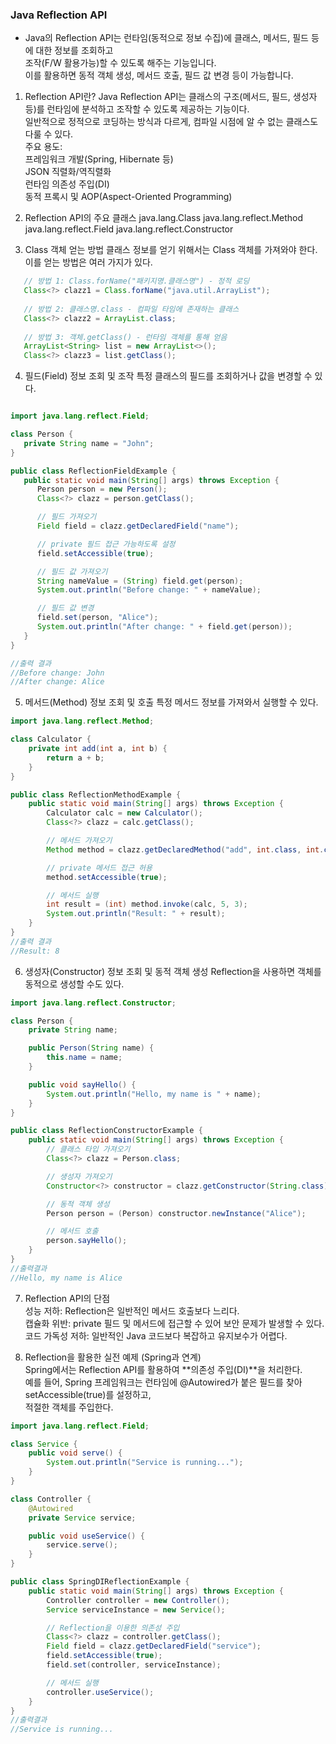 ### Java Reflection API
- Java의 Reflection API는 런타임(동적으로 정보 수집)에 클래스, 메서드, 필드 등에 대한 정보를 조회하고    
  조작(F/W 활용가능)할 수 있도록 해주는 기능입니다.    
  이를 활용하면 동적 객체 생성, 메서드 호출, 필드 값 변경 등이 가능합니다.

1. Reflection API란?
   Java Reflection API는 클래스의 구조(메서드, 필드, 생성자 등)를 런타임에 분석하고 조작할 수 있도록 제공하는 기능이다.    
   일반적으로 정적으로 코딩하는 방식과 다르게, 컴파일 시점에 알 수 없는 클래스도 다룰 수 있다.    
   주요 용도:    
   프레임워크 개발(Spring, Hibernate 등)   
   JSON 직렬화/역직렬화    
   런타임 의존성 주입(DI)    
   동적 프록시 및 AOP(Aspect-Oriented Programming)


2. Reflection API의 주요 클래스
   java.lang.Class
   java.lang.reflect.Method
   java.lang.reflect.Field
   java.lang.reflect.Constructor

3. Class 객체 얻는 방법
   클래스 정보를 얻기 위해서는 Class 객체를 가져와야 한다. 이를 얻는 방법은 여러 가지가 있다.

```java
   // 방법 1: Class.forName("패키지명.클래스명") - 정적 로딩
   Class<?> clazz1 = Class.forName("java.util.ArrayList");
   
   // 방법 2: 클래스명.class - 컴파일 타임에 존재하는 클래스
   Class<?> clazz2 = ArrayList.class;
   
   // 방법 3: 객체.getClass() - 런타임 객체를 통해 얻음
   ArrayList<String> list = new ArrayList<>();
   Class<?> clazz3 = list.getClass();
```

4. 필드(Field) 정보 조회 및 조작
   특정 클래스의 필드를 조회하거나 값을 변경할 수 있다.

```java

import java.lang.reflect.Field;

class Person {
   private String name = "John";
}

public class ReflectionFieldExample {
   public static void main(String[] args) throws Exception {
      Person person = new Person();
      Class<?> clazz = person.getClass();

      // 필드 가져오기
      Field field = clazz.getDeclaredField("name");

      // private 필드 접근 가능하도록 설정
      field.setAccessible(true);

      // 필드 값 가져오기
      String nameValue = (String) field.get(person);
      System.out.println("Before change: " + nameValue);

      // 필드 값 변경
      field.set(person, "Alice");
      System.out.println("After change: " + field.get(person));
   }
}

//출력 결과
//Before change: John
//After change: Alice
```

5. 메서드(Method) 정보 조회 및 호출
   특정 메서드 정보를 가져와서 실행할 수 있다.

```java
import java.lang.reflect.Method;

class Calculator {
    private int add(int a, int b) {
        return a + b;
    }
}

public class ReflectionMethodExample {
    public static void main(String[] args) throws Exception {
        Calculator calc = new Calculator();
        Class<?> clazz = calc.getClass();

        // 메서드 가져오기
        Method method = clazz.getDeclaredMethod("add", int.class, int.class);

        // private 메서드 접근 허용
        method.setAccessible(true);

        // 메서드 실행
        int result = (int) method.invoke(calc, 5, 3);
        System.out.println("Result: " + result);
    }
}
//출력 결과
//Result: 8

```

6. 생성자(Constructor) 정보 조회 및 동적 객체 생성
   Reflection을 사용하면 객체를 동적으로 생성할 수도 있다.

```java
import java.lang.reflect.Constructor;

class Person {
    private String name;

    public Person(String name) {
        this.name = name;
    }

    public void sayHello() {
        System.out.println("Hello, my name is " + name);
    }
}

public class ReflectionConstructorExample {
    public static void main(String[] args) throws Exception {
        // 클래스 타입 가져오기
        Class<?> clazz = Person.class;

        // 생성자 가져오기
        Constructor<?> constructor = clazz.getConstructor(String.class);

        // 동적 객체 생성
        Person person = (Person) constructor.newInstance("Alice");

        // 메서드 호출
        person.sayHello();
    }
}
//출력결과
//Hello, my name is Alice
```
7. Reflection API의 단점   
   성능 저하: Reflection은 일반적인 메서드 호출보다 느리다.    
   캡슐화 위반: private 필드 및 메서드에 접근할 수 있어 보안 문제가 발생할 수 있다.   
   코드 가독성 저하: 일반적인 Java 코드보다 복잡하고 유지보수가 어렵다.

8. Reflection을 활용한 실전 예제 (Spring과 연계)   
   Spring에서는 Reflection API를 활용하여 **의존성 주입(DI)**을 처리한다.   
   예를 들어, Spring 프레임워크는 런타임에 @Autowired가 붙은 필드를 찾아 setAccessible(true)를 설정하고,    
   적절한 객체를 주입한다.

```java
import java.lang.reflect.Field;

class Service {
    public void serve() {
        System.out.println("Service is running...");
    }
}

class Controller {
    @Autowired
    private Service service;

    public void useService() {
        service.serve();
    }
}

public class SpringDIReflectionExample {
    public static void main(String[] args) throws Exception {
        Controller controller = new Controller();
        Service serviceInstance = new Service();

        // Reflection을 이용한 의존성 주입
        Class<?> clazz = controller.getClass();
        Field field = clazz.getDeclaredField("service");
        field.setAccessible(true);
        field.set(controller, serviceInstance);

        // 메서드 실행
        controller.useService();
    }
}
//출력결과
//Service is running...
```